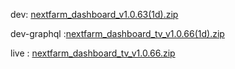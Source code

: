 dev: [nextfarm_dashboard_v1.0.63(1d).zip](https://github.com/user-attachments/files/17675247/nextfarm_dashboard_v1.0.63.1d.zip)





dev-graphql :[nextfarm_dashboard_tv_v1.0.66(1d).zip](https://github.com/user-attachments/files/17734608/nextfarm_dashboard_tv_v1.0.66.1d.zip)

live :
[nextfarm_dashboard_tv_v1.0.66.zip](https://github.com/user-attachments/files/17725954/nextfarm_dashboard_tv_v1.0.66.zip)

